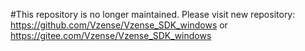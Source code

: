 #This repository is no longer maintained.
Please visit new repository: https://github.com/Vzense/Vzense_SDK_windows or https://gitee.com/Vzense/Vzense_SDK_windows

  
